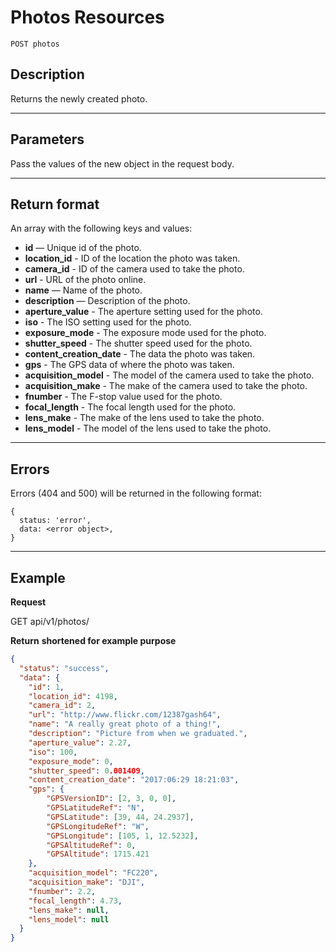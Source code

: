 # Photos Resources

    POST photos

## Description
Returns the newly created photo.

***

## Parameters

Pass the values of the new object in the request body.

***

## Return format
An array with the following keys and values:

- **id** — Unique id of the photo.
- **location_id** - ID of the location the photo was taken.
- **camera_id** - ID of the camera used to take the photo.
- **url** - URL of the photo online.
- **name** — Name of the photo.
- **description** — Description of the photo.
- **aperture_value** - The aperture setting used for the photo.
- **iso** - The ISO setting used for the photo.
- **exposure_mode** - The exposure mode used for the photo.
- **shutter_speed** - The shutter speed used for the photo.
- **content_creation_date** - The data the photo was taken.
- **gps** - The GPS data of where the photo was taken.
- **acquisition_model** - The model of the camera used to take the photo.
- **acquisition_make** - The make of the camera used to take the photo.
- **fnumber** - The F-stop value used for the photo.
- **focal_length** - The focal length used for the photo.
- **lens_make** - The make of the lens used to take the photo.
- **lens_model** - The model of the lens used to take the photo.

***

## Errors
Errors (404 and 500) will be returned in the following format:
```
{
  status: 'error',
  data: <error object>,
}
```

***

## Example
**Request**

   GET api/v1/photos/

**Return** __shortened for example purpose__
``` json
{
  "status": "success",
  "data": {
    "id": 1,
    "location_id": 4198,
    "camera_id": 2,
    "url": "http://www.flickr.com/12387gash64",
    "name": "A really great photo of a thing!",
    "description": "Picture from when we graduated.",
    "aperture_value": 2.27,
    "iso": 100,
    "exposure_mode": 0,
    "shutter_speed": 0.001409,
    "content_creation_date": "2017:06:29 18:21:03",
    "gps": {
        "GPSVersionID": [2, 3, 0, 0],
        "GPSLatitudeRef": "N",
        "GPSLatitude": [39, 44, 24.2937],
        "GPSLongitudeRef": "W",
        "GPSLongitude": [105, 1, 12.5232],
        "GPSAltitudeRef": 0,
        "GPSAltitude": 1715.421
    },
    "acquisition_model": "FC220",
    "acquisition_make": "DJI",
    "fnumber": 2.2,
    "focal_length": 4.73,
    "lens_make": null,
    "lens_model": null
  }
}
```
